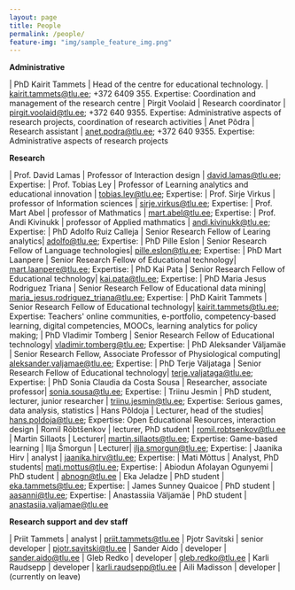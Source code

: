 ```yaml
---
layout: page
title: People
permalink: /people/
feature-img: "img/sample_feature_img.png"
---
```


**Administrative**

| PhD Kairit Tammets | Head of the centre for educational technology. | kairit.tammets@tlu.ee; +372 6409 355. Expertise: Coordination and management of the research centre
| Pirgit Voolaid |  Research coordinator | pirgit.voolaid@tlu.ee; +372 640 9355. Expertise: Administrative aspects of research projects, coordination of research activities
| Anet Põdra | Research assistant | anet.podra@tlu.ee; +372 640 9355. Expertise: Administrative aspects of research projects

**Research**

| Prof. David Lamas | Professor of Interaction design | david.lamas@tlu.ee; Expertise:
| Prof. Tobias Ley | Professor of Learning analytics and educational innovation | tobias.ley@tlu.ee; Expertise: 
| Prof. Sirje Virkus | professor of Information sciences | sirje.virkus@tlu.ee; Expertise: 
| Prof. Mart Abel | professor of Mathmatics | mart.abel@tlu.ee; Expertise: 
| Prof. Andi Kivinukk | professor of Applied mathmatics | andi.kivinukk@tlu.ee; Expertise: 
| PhD Adolfo Ruiz Calleja | Senior Research Fellow of Learing analytics| adolfo@tlu.ee; Expertise: 
| PhD Pille Eslon | Senior Research Fellow of Language technologies| pille.eslon@tlu.ee; Expertise: 
| PhD Mart Laanpere | Senior Research Fellow of Educational technology| mart.laanpere@tlu.ee; Expertise: 
| PhD Kai Pata | Senior Research Fellow of Educational technology| kai.pata@tlu.ee; Expertise: 
| PhD Maria Jesus Rodriguez Triana | Senior Research Fellow of Educational data mining| 	maria_jesus.rodriguez_triana@tlu.ee; Expertise: 
| PhD Kairit Tammets | Senior Research Fellow of Educational technology| kairit.tammets@tlu.ee; Expertise: Teachers' online communities, e-portfolio, competency-based learning, digital competencies, MOOCs, learning analytics for policy making;
| PhD Vladimir Tomberg | Senior Research Fellow of Educational technology| vladimir.tomberg@tlu.ee; Expertise: 
| PhD Aleksander Väljamäe | Senior Research Fellow, Associate Professor of Physiological computing| aleksander.valjamae@tlu.ee; Expertise: 
| PhD Terje Väljataga | Senior Research Fellow of Educational technology| terje.valjataga@tlu.ee; Expertise: 
| PhD Sonia Claudia da Costa Sousa | Researcher, associate professor| sonia.sousa@tlu.ee; Expertise: 
| Triinu Jesmin | PhD student, lecturer, junior researcher  | triinu.jesmin@tlu.ee; Expertise: Serious games, data analysis, statistics
| Hans Põldoja | Lecturer, head of the studies| hans.poldoja@tlu.ee; Expertise: Open Educational Resources, interaction design
| Romil Rõbtšenkov | lecturer, PhD student  | romil.robtsenkov@tlu.ee
| Martin Sillaots | Lecturer| martin.sillaots@tlu.ee; Expertise: Game-based learning
| Ilja Šmorgun | Lecturer| ilja.smorgun@tlu.ee; Expertise: 
| Jaanika Hirv | analyst | jaanika.hirv@tlu.ee; Expertise:
| Mati Mõttus | Analyst, PhD students| mati.mottus@tlu.ee; Expertise: 
| Abiodun Afolayan Ogunyemi | PhD student  | abnogn@tlu.ee
| Eka Jeladze | PhD student | eka.tammets@tlu.ee; Expertise:
| James Sunney Quaicoe | PhD student | aasanni@tlu.ee; Expertise: 
| Anastassiia Väljamäe | PhD student  | anastasiia.valjamae@tlu.ee


**Research support and dev staff**

| Priit Tammets | analyst | priit.tammets@tlu.ee
| Pjotr Savitski | senior developer | pjotr.savitski@tlu.ee
| Sander Aido | developer | sander.aido@tlu.ee
| Gleb Redko | developer | gleb.redko@tlu.ee
| Karli Raudsepp | developer | karli.raudsepp@tlu.ee
| Aili Madisson | developer | (currently on leave)



